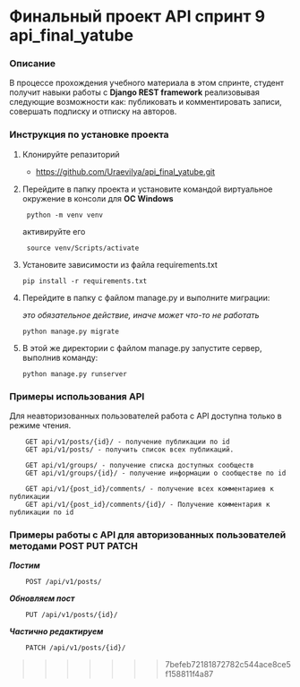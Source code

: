 # Финальный проект API спринт 9 api_final_yatube

### Описание

В процессе прохождения учебного материала в этом спринте, студент получит навыки работы с __Django REST framework__ реализовывая следующие возможности как: 
публиковать и комментировать записи, совершать подписку и отписку на авторов.


### Инструкция по установке проекта

1. Клонируйте репазиторий 
   * https://github.com/UraeviIya/api_final_yatube.git
 
2. Перейдите в папку проекта и установите командой виртуальное окружение в консоли для __OC Windows__
   
        python -m venv venv
   
   активируйте его
   
        source venv/Scripts/activate
   
 3. Установите зависимости из файла requirements.txt
 
        pip install -r requirements.txt
   
 4. Перейдите в папку с файлом manage.py и выполните миграции:
 
     _это обязательное действие, иначе может что-то не работать_
     
        python manage.py migrate
        
 5. В этой же директории с файлом manage.py запустите сервер, выполнив команду:
   
        python manage.py runserver
   
   
### Примеры использования API

Для неавторизованных пользователей работа с API доступна только в режиме чтения.

        GET api/v1/posts/{id}/ - получение публикации по id
        GET api/v1/posts/ - получить список всех публикаций.

        GET api/v1/groups/ - получение списка доступных сообществ
        GET api/v1/groups/{id}/ - получение информации о сообществе по id

        GET api/v1/{post_id}/comments/ - получение всех комментариев к публикации
        GET api/v1/{post_id}/comments/{id}/ - Получение комментария к публикации по id
        
        
 ### Примеры работы с API для авторизованных пользователей методами POST PUT PATCH
 
 
 ***Постим***
 
        POST /api/v1/posts/
 
 ***Обновляем пост***
 
        PUT /api/v1/posts/{id}/
 
 ***Частично редактируем***
 
        PATCH /api/v1/posts/{id}/
>>>>>>> 7befeb72181872782c544ace8ce5f158811f4a87
